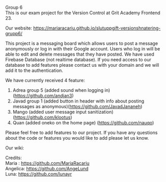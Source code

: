 Group 6 <br>
This is our exam project for the Version Control at Grit Academy Frontend 23.

Our website: https://mariaracariu.github.io/slutuppgift-versionshnatering-grupp6/

This project is a messaging board which allows users to post a message anonymously or log in with their Google account. Users who log in will be able to edit and delete messages that they have posted.
We have used Firebase Database (not realtime database).
If you need access to our database to add features please contact us with your domain and we will add it to the authentication. 

We have currently received 4 feature: <br>
1. Adrea group 5 (added sound when logging in) (https://github.com/andjan3) <br>
2. Javad group 1 (added button in header with info about posting messages as anonymous)(https://github.com/JavadJananeh) <br>
3. Mango (added user message input sanitization) (https://github.com/klootus) <br>
4. Quan (added oneko on the home page) (https://github.com/nauqo) <br>

Please feel free to add features to our project. If you have any questions about the code or features you would like to add please let us know. 

Our wiki: 

Credits: <br>
Maria : https://github.com/MariaRacariu <br>
Angelica: https://github.com/AngeLund <br>
Luna: https://github.com/lunayr
